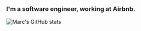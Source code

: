 ### I'm a software engineer, working at Airbnb.

![Marc's GitHub stats](https://github-readme-stats.vercel.app/api/?username=lynchbomb&&count_private=true&include_all_commits=true&show_icons=true)
